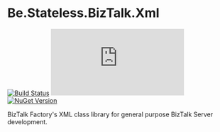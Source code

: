 ﻿# Be.Stateless.BizTalk.Xml

[![Build Status](https://dev.azure.com/icraftsoftware/be.stateless/_apis/build/status/Be.Stateless.BizTalk.Xml%20Manual%20Release?branchName=master)](https://dev.azure.com/icraftsoftware/be.stateless/_build/latest?definitionId=42&branchName=master)
[![GitHub Release](https://img.shields.io/github/v/release/icraftsoftware/Be.Stateless.BizTalk.Xml)](https://github.com/icraftsoftware/Be.Stateless.BizTalk.Xml/releases/latest)
[![NuGet Version](https://img.shields.io/nuget/v/Be.Stateless.BizTalk.Xml.svg?style=flat)](https://www.nuget.org/packages/Be.Stateless.BizTalk.Xml/)

BizTalk Factory's XML class library for general purpose BizTalk Server development.
